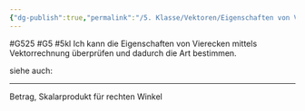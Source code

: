 ```yaml
---
{"dg-publish":true,"permalink":"/5. Klasse/Vektoren/Eigenschaften von Vierecken mittels Vektorrechnung überprüfen/"}
---
```


#G525 #G5 #5kl
Ich kann die Eigenschaften von Vierecken mittels Vektorrechnung überprüfen und dadurch die Art bestimmen.

siehe auch:
___
Betrag, Skalarprodukt für rechten Winkel